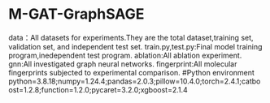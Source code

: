 # M-GAT-GraphSAGE
data：All datasets for experiments.They are the total dataset,training set, validation set, and independent test set.
train.py,test.py:Final model training program,inedependent test program.
ablation:All ablation experiment.
gnn:All investigated graph neural networks.
fingerprint:All molecular fingerprints subjected to experimental comparison.
#Python environment
python=3.8.18;numpy=1.24.4;pandas=2.0.3;pillow=10.4.0;torch=2.4.1;catboost=1.2.8;function=1.2.0;pycaret=3.2.0;xgboost=2.1.4
